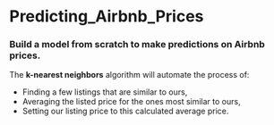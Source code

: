 # Predicting_Airbnb_Prices
### Build a model from scratch to make predictions on Airbnb prices.

The **k-nearest neighbors** algorithm will automate the process of:

* Finding a few listings that are similar to ours,
* Averaging the listed price for the ones most similar to ours,
* Setting our listing price to this calculated average price.
